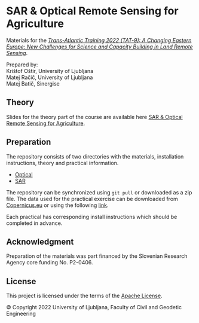 # SAR & Optical Remote Sensing for Agriculture

Materials for the [*Trans-Atlantic Training 2022 (TAT-9): A Changing Eastern Europe: New Challenges for Science and Capacity Building in Land Remote Sensing*](https://web.natur.cuni.cz/gis/tat/).

Prepared by:  
Krištof Oštir, University of Ljubljana  
Matej Račič, University of Ljubljana   
Matej Batič, Sinergise

## Theory

Slides for the theory part of the course are available here [SAR & Optical Remote Sensing for Agriculture](./Theory/TAT22_SAR_Optical_Agriculture.pdf).

## Preparation

The repository consists of two directories with the materials, installation instructions, theory and practical information.

* [Optical](Optical/README.md)
* [SAR](SAR/README.md)

The repository can be synchronized using `git pull` or downloaded as a zip file. The data used for the practical exercise can be downloaded from [Copernicus.eu](https://scihub.copernicus.eu/dhus) or using the following [link](https://unilj-my.sharepoint.com/:f:/g/personal/mracic_fgg_uni-lj_si/EozeUw9q_HxNlho66hXlpYkBh9T4z7FtVFoz0clv84EyGA?e=Zni0hz). 

Each practical has corresponding install instructions which should be completed in advance.

## Acknowledgment

Preparation of the materials was part financed by the Slovenian Research Agency core funding No. P2-0406.

## License
This project is licensed under the terms of the [Apache License](LICENSE).

© Copyright 2022 University of Ljubljana, Faculty of Civil and Geodetic Engineering
